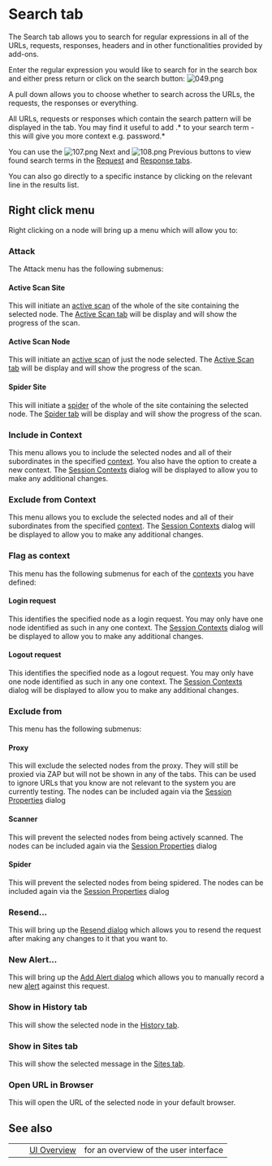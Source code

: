 # Search tab #

The Search tab allows you to search for regular expressions in all of the URLs, requests, responses, headers and in other functionalities provided by add-ons.

Enter the regular expression you would like to search for in the search box and either press return or click on the search button: ![049.png][]

A pull down allows you to choose whether to search across the URLs, the requests, the responses or everything.

All URLs, requests or responses which contain the search pattern will be displayed in the tab.
You may find it useful to add .\* to your search term - this will give you more context e.g. password.\*

You can use the ![107.png][] Next and ![108.png][] Previous buttons to view found search terms in the [Request][] and [Response tabs][].


You can also go directly to a specific instance by clicking on the relevant line in the results list.

## Right click menu ##

Right clicking on a node will bring up a menu which will allow you to:

### Attack ###

The Attack menu has the following submenus:

#### Active Scan Site ####

This will initiate an [active scan][] of the whole of the site containing the selected node.
The [Active Scan tab][] will be display and will show the progress of the scan.


#### Active Scan Node ####

This will initiate an [active scan][] of just the node selected.
The [Active Scan tab][] will be display and will show the progress of the scan.


#### Spider Site ####

This will initiate a [spider][] of the whole of the site containing the selected node.
The [Spider tab][] will be display and will show the progress of the scan.


### Include in Context ###

This menu allows you to include the selected nodes and all of their subordinates in the specified [context][].
You also have the option to create a new context.
The [Session Contexts][] dialog will be displayed to allow you to make any additional changes.

### Exclude from Context ###

This menu allows you to exclude the selected nodes and all of their subordinates from the specified [context][].
The [Session Contexts][] dialog will be displayed to allow you to make any additional changes.

### Flag as context ###

This menu has the following submenus for each of the [contexts][context] you have defined:

#### Login request ####

This identifies the specified node as a login request.
You may only have one node identified as such in any one context.
The [Session Contexts][] dialog will be displayed to allow you to make any additional changes.

#### Logout request ####

This identifies the specified node as a logout request.
You may only have one node identified as such in any one context.
The [Session Contexts][] dialog will be displayed to allow you to make any additional changes.

### Exclude from ###

This menu has the following submenus:

#### Proxy ####

This will exclude the selected nodes from the proxy. They will still be proxied via ZAP but will not be shown in any of the tabs.
This can be used to ignore URLs that you know are not relevant to the system you are currently testing.
The nodes can be included again via the [Session Properties][] dialog

#### Scanner ####

This will prevent the selected nodes from being actively scanned.
The nodes can be included again via the [Session Properties][] dialog

#### Spider ####

This will prevent the selected nodes from being spidered.
The nodes can be included again via the [Session Properties][] dialog

### Resend... ###

This will bring up the [Resend dialog][] which allows you to resend the request after making any changes to it that you want to.

### New Alert... ###

This will bring up the [Add Alert dialog][] which allows you to manually record a new [alert][] against this request.

### Show in History tab ###

This will show the selected node in the [History tab][].

### Show in Sites tab ###

This will show the selected message in the [Sites tab][].

### Open URL in Browser ###

This will open the URL of the selected node in your default browser.

## See also ##

<table> 
 <tbody>
  <tr>
   <td>&nbsp;&nbsp;&nbsp;&nbsp;</td>
   <td> <a href="HelpUiOverview" rel="nofollow">UI Overview</a></td>
   <td>for an overview of the user interface</td>
  </tr> 
 </tbody>
</table>


[049.png]: https://github.com/zaproxy/zap-core-help/wiki/images/16/049.png
[107.png]: https://github.com/zaproxy/zap-core-help/wiki/images/16/107.png
[108.png]: https://github.com/zaproxy/zap-core-help/wiki/images/16/108.png
[Request]: HelpUiTabsRequest
[Response tabs]: HelpUiTabsResponse
[active scan]: HelpStartConceptsAscan
[Active Scan tab]: HelpUiTabsAscan
[spider]: HelpStartConceptsSpider
[Spider tab]: HelpUiTabsSpider
[context]: HelpStartConceptsContexts
[Session Contexts]: HelpUiDialogsSessionContexts
[Session Properties]: HelpUiDialogsSessionSessprop
[Resend dialog]: HelpUiDialogsResend
[Add Alert dialog]: HelpUiDialogsAddalert
[alert]: HelpStartConceptsAlerts
[History tab]: HelpUiTabsHistory
[Sites tab]: HelpUiTabsSites